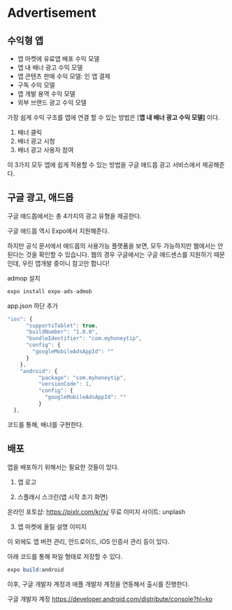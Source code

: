 # Advertisement

## 수익형 앱

- 앱 마켓에 유료앱 배포 수익 모델
- 앱 내 배너 광고 수익 모델
- 앱 콘텐츠 판매 수익 모델: 인 앱 결제
- 구독 수익 모델
- 앱 개발 용역 수익 모델
- 외부 브랜드 광고 수익 모델

가장 쉽게 수익 구조를 앱에 연결 할 수 있는 방법은 [**앱 내 배너 광고 수익 모델]** 이다.

1. 배너 클릭
2. 배너 광고 시청
3. 배너 광고 사용자 참여

이 3가지 모두 앱에 쉽게 적용할 수 있는 방법을 구글 애드몹 광고 서비스에서 제공해준다. 

## 구글 광고, 애드몹

구글 애드몹에서는 총 4가지의 광고 유형을 제공한다.

구글 애드몹 역시 Expo에서 지원해준다.

하지만 공식 문서에서 애드몹의 사용가능 플랫폼을 보면, 모두 가능하지만 웹에서는 안된다는 것을 확인할 수 있습니다. 웹의 경우 구글에서는 구글 애드센스를 지원하기 때문인데, 우린 앱개발 중이니 참고만 합니다!

admop 설치
```s
expo install expo-ads-admob
```

app.json 하단 추가
```js
"ios": {
      "supportsTablet": true,
      "buildNumber": "1.0.0",
      "bundleIdentifier": "com.myhoneytip",
      "config": {
        "googleMobileAdsAppId": ""
      }
    },
    "android": {
          "package": "com.myhoneytip",
          "versionCode": 1,
          "config": {
            "googleMobileAdsAppId": ""
          }
  },
```

코드를 통해, 배너를 구현한다. 


## 배포

앱을 배포하기 위해서는 필요한 것들이 있다.

1) 앱 로고

2) 스플래시 스크린(앱 시작 초기 화면)

온라인 포토샵: https://pixlr.com/kr/x/
무료 이미지 사이트: unplash

3) 앱 마켓에 올릴 설명 이미지

이 외에도 앱 버전 관리, 안드로이드, iOS 인증서 관리 등이 있다.

아래 코드를 통해 파일 형태로 저장할 수 있다.
```s
expo build:android
```

이후, 구글 개발자 계정과 애플 개발자 계정을 연동해서 출시를 진행한다.

구글 개발자 계정
https://developer.android.com/distribute/console?hl=ko

